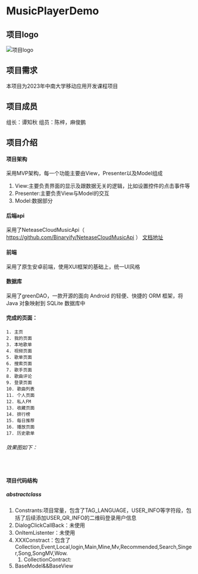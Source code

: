 # MusicPlayerDemo
## 项目logo
![项目logo](https://github.com/edautumn/csu_ed_musicplayer/blob/main/app/src/main/res/drawable/shape_black.png)
## 项目需求
本项目为2023年中南大学移动应用开发课程项目<br>
## 项目成员
组长：谭知秋 组员：陈梓，麻俊鹏
## 项目介绍
#### 项目架构
采用MVP架构，每一个功能主要由View，Presenter以及Model组成
1. View:主要负责界面的显示及跟数据无关的逻辑，比如设置控件的点击事件等
2. Presenter:主要负责View与Model的交互
3. Model:数据部分
#### 后端api
采用了NeteaseCloudMusicApi（ https://github.com/Binaryify/NeteaseCloudMusicApi ）
[文档地址](https://binaryify.github.io/NeteaseCloudMusicApi)
#### 前端
采用了原生安卓前端，使用XUI框架的基础上，统一UI风格
#### 数据库
采用了greenDAO，一款开源的面向 Android 的轻便、快捷的 ORM 框架，将 Java 对象映射到 SQLite 数据库中
#### 完成的页面：
```
1. 主页
2. 我的页面
3. 本地歌单
4. 视频页面
5. 歌单页面
6. 搜索页面
7. 歌手页面
8. 歌曲评论
9. 登录页面
10. 歌曲列表
11. 个人页面
12. 私人FM
13. 收藏页面
14. 排行榜
15. 每日推荐
16. 播放页面
17. 历史歌单

```

###### 效果图如下：<br>
<br>

#### 项目代码结构

##### abstractclass

1. Constrants:项目常量，包含了TAG_LANGUAGE，USER_INFO等字符段，包括了后续添加USER_QR_INFO的二维码登录用户信息
2. DialogClickCallBack：未使用
3. OnItemListenter：未使用
4. XXXConstract：包含了Collection,Event,Local,login,Main,Mine,Mv,Recommended,Search,Singer,Song,SongMV,Wow.
   1. CollectionContract:
5. BaseModel&&BaseView